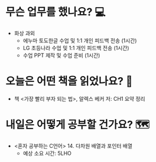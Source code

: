# 무슨 업무를 했나요? 💻
- 화상 과외
    - 에누마 토도한글 수업 및 1:1 개인 피드백 전송 (1시간)
    - LG 초등나라 수업 및 1:1 개인 피드백 전송 (1시간)
    - 수업 PPT 제작 및 수업 준비 (1시간)

# 오늘은 어떤 책을 읽었나요? 📖
- 책 <가장 빨리 부자 되는 법>, 알렉스 베커 저: CH1 요약 정리

# 내일은 어떻게 공부할 건가요? 🗺
- <혼자 공부하는 C언어> 14. 다차원 배열과 포인터 배열
    - 예상 소요 시간: 5LHO